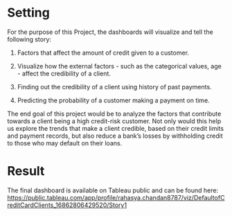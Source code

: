# Setting 

For the purpose of this Project, the dashboards will visualize and tell the following story:

1. Factors that affect the amount of credit given to a customer.
   
2. Visualize how the external factors - such as the categorical values, age - affect the
credibility of a client.

3. Finding out the credibility of a client using history of past payments.
   
4. Predicting the probability of a customer making a payment on time.
   
The end goal of this project would be to analyze the factors that contribute towards a client being a high credit-risk customer. Not only would this help us explore the trends that make a client credible, based on their credit limits and payment records, but also reduce a bank’s losses by withholding credit to those who may default on their loans.

# Result 

The final dashboard is available on Tableau public and can be found here: https://public.tableau.com/app/profile/rahasya.chandan8787/viz/DefaultofCreditCardClients_16862806429520/Story1
